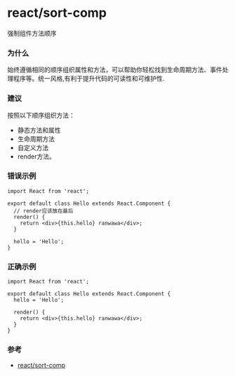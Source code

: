 # react/sort-comp

强制组件方法顺序

### 为什么

始终遵循相同的顺序组织属性和方法，可以帮助你轻松找到生命周期方法、事件处理程序等。统一风格,有利于提升代码的可读性和可维护性.

### 建议

按照以下顺序组织方法：

- 静态方法和属性
- 生命周期方法
- 自定义方法
- render方法。

### 错误示例

```tsx
import React from 'react';

export default class Hello extends React.Component {
  // render应该放在最后
  render() {
    return <div>{this.hello} ranwawa</div>;
  }

  hello = 'Hello';
}
```

### 正确示例

```tsx
import React from 'react';

export default class Hello extends React.Component {
  hello = 'Hello';

  render() {
    return <div>{this.hello} ranwawa</div>;
  }
}
```

### 参考

- [react/sort-comp](https://github.com/yannickcr/eslint-plugin-react/blob/master/docs/rules/sort-comp.md)
